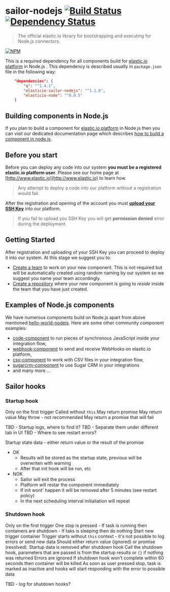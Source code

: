# sailor-nodejs [![Build Status][travis-image]][travis-url] [![Dependency Status][daviddm-image]][daviddm-url]

> The official elastic.io library for bootstrapping and executing for Node.js connectors.

[![NPM](https://nodei.co/npm/elasticio-sailor-nodejs.png?downloads=true)](https://nodei.co/npm/elasticio-sailor-nodejs/)

This is a required dependency for all components build for [elastic.io platform](http://www.elastic.io) in Node.js . This dependency is described usually in `package.json` file in the following way:

```json
    "dependencies": {
        "q": "^1.4.1",
        "elasticio-sailor-nodejs": "^1.1.0",
        "elasticio-node": "^0.0.5"
    }
```

## Building components in Node.js

If you plan to build a component for [elastic.io platform](http://www.elastic.io) in Node.js then you can visit our dedicated documentation page which describes [how to build a component in node.js](http://docs.elastic.io/docs/building-a-component-in-nodejs).

## Before you start

Before you can deploy any code into our system **you must be a registered elastic.io platform user**. Please see our home page at [http://www.elastic.io](http://www.elastic.io) to learn how.

> Any attempt to deploy a code into our platform without a registration would fail.

After the registration and opening of the account you must **[upload your SSH Key](http://docs.elastic.io/docs/ssh-key)** into our platform.

> If you fail to upload you SSH Key you will get **permission denied** error during the deployment.

## Getting Started

After registration and uploading of your SSH Key you can proceed to deploy it into our system. At this stage we suggest you to:
* [Create a team](http://docs.elastic.io/page/team-management) to work on your new component. This is not required but will be automatically created using random naming by our system so we suggest you name your team accordingly.
* [Create a repository](http://docs.elastic.io/page/repository-management) where your new component is going to *reside* inside the team that you have just created.

## Examples of Node.js components

We have numerous components build on Node.js apart from above mentioned [hello-world-nodejs](https://github.com/elasticio/hello-world-nodejs). Here are some  other community component examples:

* [code-component](https://github.com/elasticio/code-component) to run pieces of synchronous JavaScript inside your integration flow,
* [webhook-component](https://github.com/elasticio/webhook-component) to send and receive WebHooks on elastic.io platform,
* [csv-component](https://github.com/elasticio/csv-component) to work with CSV files in your integration flow,
* [sugarcrm-component](https://github.com/elasticio/sugarcrm-component) to use Sugar CRM in your integrations
* and many more ...

[travis-image]: https://travis-ci.org/elasticio/sailor-nodejs.svg?branch=master
[travis-url]: https://travis-ci.org/elasticio/sailor-nodejs
[daviddm-image]: https://david-dm.org/elasticio/sailor-nodejs.svg?theme=shields.io
[daviddm-url]: https://david-dm.org/elasticio/sailor-nodejs

## Sailor hooks

### Startup hook
Only on the first trigger
Called without ``this``
May return promise
May return value
May throw - not recommended
May return a promise that will fail

TBD - Startup logs, where to find it?
TBD - Separate them under different tab in UI
TBD - Where to see restart errors?

Startup state data - either return value or the result of the promise
 - OK 
    - Results will be stored as the startup state, previous will be overwriten with warning
    - After that init hook will be run, etc
 - NOK 
   - Sailor will exit the process
   - Platform will restar the component immediately
   - If init wont' happen it will be removed after 5 minutes (see restart policy)
   - In the next scheduling interval initialiation will repeat

### Shutdown hook
Only on the first trigger
One stop is pressed
    - If task is running then containers are shutdown
    - If taks is sleeping then do nothing
Start new trigger container
Trigger starts without ``this`` context - it's not possible to log errors or send new data
Should either return value (ignored) or promise (resolved).
Startup data is removed after shutdown hook
Call the shutdown hook, parameters that are passed is from the startup results or ``{}`` if nothing was returned
Errors are ignored
If shutdown hook won't complete within 60 seconds then container will be killed
As soon as user pressed stop, task is marked as inactive and hooks will start responding with the error to possible data

TBD - log for shutdown hooks?
